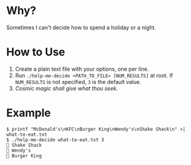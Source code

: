 # Why?

Sometimes I can't decide how to spend a holiday or a night.

# How to Use

1. Create a plain text file with your options, one per line.
2. Run `./help-me-decide <PATH_TO_FILE> [NUM_RESULTS]` at root. If `NUM_RESULTS` is not specified, `3` is the default value.
3. *Cosmic magic shall give what thou seek.*

# Example

```
$ printf "McDonald's\nKFC\nBurger King\nWendy's\nShake Shack\n" >| what-to-eat.txt
$ ./help-me-decide what-to-eat.txt 3
🥇 Shake Shack
🥈 Wendy's
🥉 Burger King
```

